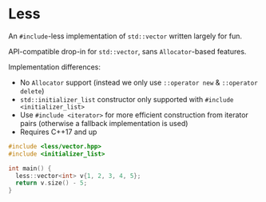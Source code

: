 # Less

An `#include`-less implementation of `std::vector` written largely for fun.

API-compatible drop-in for `std::vector`, sans `Allocator`-based features.

Implementation differences:
* No `Allocator` support (instead we only use `::operator new` & `::operator delete`)
*  `std::initializer_list` constructor only supported with `#include <initializer_list>`
* Use `#include <iterator>` for more efficient construction from iterator pairs (otherwise a fallback implementation is used)
* Requires C++17 and up

```c++
#include <less/vector.hpp>
#include <initializer_list>

int main() {
  less::vector<int> v{1, 2, 3, 4, 5};
  return v.size() - 5;
}
```

